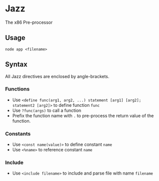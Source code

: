 # Jazz
The x86 Pre-processor

## Usage
`node app <filename>`

## Syntax
All Jazz directives are enclosed by angle-brackets.

### Functions
- Use `<define func(arg1, arg2, ...) statement [arg1] [arg2]; statement2 [arg2]>` to define function `func`
- Use `?func(args)` to call a function
- Prefix the function name with `.` to pre-process the return value of the function.

### Constants
- Use `<const name(value)>` to define constant `name`
- Use `<%name>` to reference constant `name`

### Include
- Use `<include filename>` to include and parse file with name `filename`
